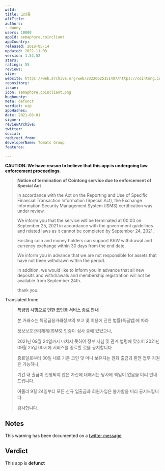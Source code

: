```yaml
---
wsId: 
title: 코인통
altTitle: 
authors:
- danny
users: 10000
appId: semaphore.coinclient
appCountry: 
released: 2018-05-14
updated: 2022-11-03
version: 1.52.52
stars: 
ratings: 55
reviews: 
size: 
website: https://web.archive.org/web/20220625151407/https://cointong.io/
repository: 
issue: 
icon: semaphore.coinclient.png
bugbounty: 
meta: defunct
verdict: wip
appHashes: 
date: 2021-08-01
signer: 
reviewArchive: 
twitter: 
social: 
redirect_from: 
developerName: Tomato Group
features: 

---
```


**CAUTION: We have reason to believe that this app is undergoing law enforcement proceedings.** 

> **Notice of termination of Cointong service due to enforcement of Special Act**
>
> In accordance with the Act on the Reporting and Use of Specific Financial Transaction Information (Special Act), the Exchange Information Security Management System (ISMS) certification was under review.
>
> We inform you that the service will be terminated at 00:00 on September 25, 2021 in accordance with the government guidelines and related laws as it cannot be completed by September 24, 2021.
>
> Existing coin and money holders can support KRW withdrawal and currency exchange within 30 days from the end date.
>
> We inform you in advance that we are not responsible for assets that have not been withdrawn within the period.
>
> In addition, we would like to inform you in advance that all new deposits and withdrawals and membership registration will not be available from September 24th.
>
> thank you.

Translated from: 

>**특금법 시행으로 인한 코인통 서비스 종료 안내**
>
> 본 거래소는 특정금융거래정보의 보고 및 이용에 관한 법률(특금법)에 따라
>
> 정보보호관리체계(ISMS) 인증이 심사 중에 있었으나,
>
> 2021년 09월 24일까지 마치지 못하여 정부 지침 및 관계 법령에 맞추어 2021년 09월 25일 00시에 서비스를 종료할 것을 공지합니다
>
> 종료일로부터 30일 내로 기존 코인 및 머니 보유자는 원화 출금과 환전 업무 지원은 가능하나,
>
> 기간 내 출금이 진행되지 않은 자산에 대해서는 당사에 책임이 없음을 미리 안내드립니다.
>
> 아울러 9월 24일부터 모든 신규 입출금과 회원가입은 불가함을 미리 공지드립니다.
>
> 감사합니다.

## Notes

This warning has been documented on a [twitter message](https://twitter.com/BitcoinWalletz/status/1451090563743158279)

## Verdict

This app is **defunct**

